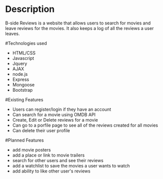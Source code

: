 # Description
B-side Reviews is a website that allows users to search for movies and leave reviews for the movies. It also keeps a log of all the reviews a user leaves.

#Technologies used
* HTML/CSS
* Javascript
* Jquery
* AJAX
* node.js
* Express
* Mongoose
* Bootstrap

#Existing Features
* Users can register/login if they have an account
* Can search for a movie using OMDB API
* Create, Edit or Delete reviews for a movie
* Can go to a porfile page to see all of the reviews created for all movies
* Can delete their user profile

#Planned Features
* add movie posters
* add a place or link to movie trailers
* search for other users and see their reviews
* add a watchlist to save the movies a user wants to watch
* add ability to like other user's reviews
 
